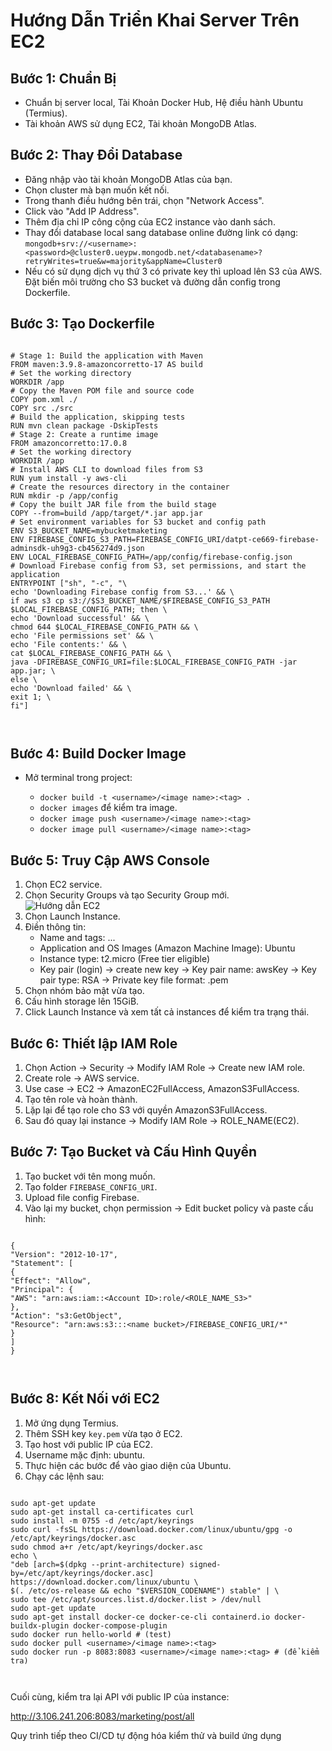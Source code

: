 <!DOCTYPE html>
<html lang="vi">

<body>

<div class="container mt-5">
    <h1 class="text-center mb-4">Hướng Dẫn Triển Khai Server Trên EC2</h1>
    <div class="row">
        <div class="col-lg-8 offset-lg-2">
            <h2 class="mt-4">Bước 1: Chuẩn Bị</h2>
            <ul>
                <li>Chuẩn bị server local, Tài Khoản Docker Hub, Hệ điều hành Ubuntu (Termius).</li>
                <li>Tài khoản AWS sử dụng EC2, Tài khoản MongoDB Atlas.</li>
            </ul>
            <h2 class="mt-4">Bước 2: Thay Đổi Database</h2>
            <ul>
                <li>Đăng nhập vào tài khoản MongoDB Atlas của bạn.</li>
                <li>Chọn cluster mà bạn muốn kết nối.</li>
                <li>Trong thanh điều hướng bên trái, chọn "Network Access".</li>
                <li>Click vào "Add IP Address".</li>
                <li>Thêm địa chỉ IP công cộng của EC2 instance vào danh sách.</li>
                <li>Thay đổi database local sang database online đường link có dạng:
                    <code>mongodb+srv://&lt;username&gt;:&lt;password&gt;@cluster0.ueypw.mongodb.net/&lt;databasename&gt;?retryWrites=true&w=majority&appName=Cluster0</code>
                </li>
                <li>Nếu có sử dụng dịch vụ thứ 3 có private key thì upload lên S3 của AWS. Đặt biến môi trường cho S3 bucket và đường dẫn config trong Dockerfile.</li>
            </ul>
            <h2 class="mt-4">Bước 3: Tạo Dockerfile</h2>
            <pre><code>
# Stage 1: Build the application with Maven
FROM maven:3.9.8-amazoncorretto-17 AS build
# Set the working directory
WORKDIR /app
# Copy the Maven POM file and source code
COPY pom.xml ./ 
COPY src ./src 
# Build the application, skipping tests
RUN mvn clean package -DskipTests
# Stage 2: Create a runtime image
FROM amazoncorretto:17.0.8
# Set the working directory
WORKDIR /app
# Install AWS CLI to download files from S3
RUN yum install -y aws-cli
# Create the resources directory in the container
RUN mkdir -p /app/config
# Copy the built JAR file from the build stage
COPY --from=build /app/target/*.jar app.jar
# Set environment variables for S3 bucket and config path
ENV S3_BUCKET_NAME=mybucketmaketing
ENV FIREBASE_CONFIG_S3_PATH=FIREBASE_CONFIG_URI/datpt-ce669-firebase-adminsdk-uh9g3-cb456274d9.json
ENV LOCAL_FIREBASE_CONFIG_PATH=/app/config/firebase-config.json
# Download Firebase config from S3, set permissions, and start the application
ENTRYPOINT ["sh", "-c", "\
echo 'Downloading Firebase config from S3...' && \
if aws s3 cp s3://$S3_BUCKET_NAME/$FIREBASE_CONFIG_S3_PATH $LOCAL_FIREBASE_CONFIG_PATH; then \
echo 'Download successful' && \
chmod 644 $LOCAL_FIREBASE_CONFIG_PATH && \
echo 'File permissions set' && \
echo 'File contents:' && \
cat $LOCAL_FIREBASE_CONFIG_PATH && \
java -DFIREBASE_CONFIG_URI=file:$LOCAL_FIREBASE_CONFIG_PATH -jar app.jar; \
else \
echo 'Download failed' && \
exit 1; \
fi"]
            <span class="copy-icon" onclick="copyToClipboard('...')"><i class="fas fa-copy"></i></span>
            </code></pre>
            <h2 class="mt-4">Bước 4: Build Docker Image</h2>
            <ul>
                <li>Mở terminal trong project:</li>
                <ul>
                    <li><code>docker build -t &lt;username&gt;/&lt;image name&gt;:&lt;tag&gt; .</code></li>
                    <li><code>docker images</code> để kiểm tra image.</li>
                    <li><code>docker image push &lt;username&gt;/&lt;image name&gt;:&lt;tag&gt;</code></li>
                    <li><code>docker image pull &lt;username&gt;/&lt;image name&gt;:&lt;tag&gt;</code></li>
                </ul>
            </ul>
            <h2 class="mt-4">Bước 5: Truy Cập AWS Console</h2>
            <ol>
                <li>Chọn EC2 service.</li>
                <li>Chọn Security Groups và tạo Security Group mới.</li>
                <img src="https://firebasestorage.googleapis.com/v0/b/datpt-ce669.appspot.com/o/logo%2FA%CC%89nh%20chu%CC%A3p%20ma%CC%80n%20hi%CC%80nh%202024-09-20%20152056.png?alt=media&token=34a2f8ad-9c29-41ab-add2-1facc46a28c1" alt="Hướng dẫn EC2" class="img-fluid my-3"/>
                <li>Chọn Launch Instance.</li>
                <li>Điền thông tin:
                    <ul>
                        <li>Name and tags: ...</li>
                        <li>Application and OS Images (Amazon Machine Image): Ubuntu</li>
                        <li>Instance type: t2.micro (Free tier eligible)</li>
                        <li>Key pair (login) -> create new key -> Key pair name: awsKey -> Key pair type: RSA -> Private key file format: .pem</li>
                    </ul>
                </li>
                <li>Chọn nhóm bảo mật vừa tạo.</li>
                <li>Cấu hình storage lên 15GiB.</li>
                <li>Click Launch Instance và xem tất cả instances để kiểm tra trạng thái.</li>
            </ol>
            <h2 class="mt-4">Bước 6: Thiết lập IAM Role</h2>
            <ol>
                <li>Chọn Action -> Security -> Modify IAM Role -> Create new IAM role.</li>
                <li>Create role -> AWS service.</li>
                <li>Use case -> EC2 -> AmazonEC2FullAccess, AmazonS3FullAccess.</li>
                <li>Tạo tên role và hoàn thành.</li>
                <li>Lặp lại để tạo role cho S3 với quyền AmazonS3FullAccess.</li>
                <li>Sau đó quay lại instance -> Modify IAM Role -> ROLE_NAME(EC2).</li>
            </ol>
            <h2 class="mt-4">Bước 7: Tạo Bucket và Cấu Hình Quyền</h2>
            <ol>
                <li>Tạo bucket với tên mong muốn.</li>
                <li>Tạo folder <code>FIREBASE_CONFIG_URI</code>.</li>
                <li>Upload file config Firebase.</li>
                <li>Vào lại my bucket, chọn permission -> Edit bucket policy và paste cấu hình:</li>
            </ol>
            <pre><code>
{
"Version": "2012-10-17",
"Statement": [
{
"Effect": "Allow",
"Principal": {
"AWS": "arn:aws:iam::&lt;Account ID&gt;:role/&lt;ROLE_NAME_S3&gt;"
},
"Action": "s3:GetObject",
"Resource": "arn:aws:s3:::&lt;name bucket&gt;/FIREBASE_CONFIG_URI/*"
}
]
}
            <span class="copy-icon" onclick="copyToClipboard('...')"><i class="fas fa-copy"></i></span>
            </code></pre>
            <h2 class="mt-4">Bước 8: Kết Nối với EC2</h2>
            <ol>
                <li>Mở ứng dụng Termius.</li>
                <li>Thêm SSH key <code>key.pem</code> vừa tạo ở EC2.</li>
                <li>Tạo host với public IP của EC2.</li>
                <li>Username mặc định: ubuntu.</li>
                <li>Thực hiện các bước để vào giao diện của Ubuntu.</li>
                <li>Chạy các lệnh sau:</li>
            </ol>
            <pre><code>
sudo apt-get update
sudo apt-get install ca-certificates curl
sudo install -m 0755 -d /etc/apt/keyrings
sudo curl -fsSL https://download.docker.com/linux/ubuntu/gpg -o /etc/apt/keyrings/docker.asc
sudo chmod a+r /etc/apt/keyrings/docker.asc
echo \
"deb [arch=$(dpkg --print-architecture) signed-by=/etc/apt/keyrings/docker.asc] https://download.docker.com/linux/ubuntu \
$(. /etc/os-release && echo "$VERSION_CODENAME") stable" | \
sudo tee /etc/apt/sources.list.d/docker.list > /dev/null
sudo apt-get update
sudo apt-get install docker-ce docker-ce-cli containerd.io docker-buildx-plugin docker-compose-plugin
sudo docker run hello-world # (test)
sudo docker pull &lt;username&gt;/&lt;image name&gt;:&lt;tag&gt;
sudo docker run -p 8083:8083 &lt;username&gt;/&lt;image name&gt;:&lt;tag&gt; # (để kiểm tra)
            <span class="copy-icon" onclick="copyToClipboard('...')"><i class="fas fa-copy"></i></span>
            </code></pre>
            <p class="mt-3">Cuối cùng, kiểm tra lại API với public IP của instance:</p>
            <a href="http://3.106.241.206:8083/marketing/post/all">http://3.106.241.206:8083/marketing/post/all</a>
            <p class="mt-3">Quy trình tiếp theo CI/CD tự động hóa kiểm thử và build ứng dụng</p>
        </div>
    </div>
</div>
</body>
</html>

